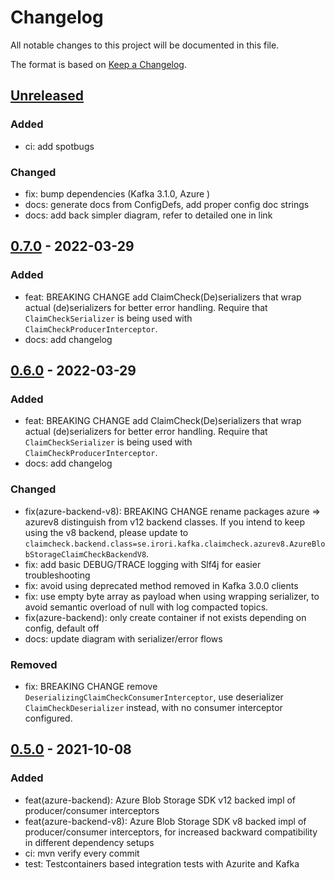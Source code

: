 # Changelog
All notable changes to this project will be documented in this file.

The format is based on [Keep a Changelog](https://keepachangelog.com/en/1.0.0/).

## [Unreleased]
### Added
- ci: add spotbugs

### Changed
- fix: bump dependencies (Kafka 3.1.0, Azure )
- docs: generate docs from ConfigDefs, add proper config doc strings
- docs: add back simpler diagram, refer to detailed one in link
  
## [0.7.0] - 2022-03-29
### Added
- feat: BREAKING CHANGE add ClaimCheck(De)serializers that wrap actual (de)serializers for better error handling.
  Require that `ClaimCheckSerializer` is being used with `ClaimCheckProducerInterceptor`.
- docs: add changelog

## [0.6.0] - 2022-03-29
### Added
- feat: BREAKING CHANGE add ClaimCheck(De)serializers that wrap actual (de)serializers for better error handling.
    Require that `ClaimCheckSerializer` is being used with `ClaimCheckProducerInterceptor`.
- docs: add changelog

### Changed
- fix(azure-backend-v8): BREAKING CHANGE rename packages azure => azurev8 distinguish from v12 backend classes. If you
    intend to keep using the v8 backend, please update to
    `claimcheck.backend.class=se.irori.kafka.claimcheck.azurev8.AzureBlobStorageClaimCheckBackendV8`.
- fix: add basic DEBUG/TRACE logging with Slf4j for easier troubleshooting
- fix: avoid using deprecated method removed in Kafka 3.0.0 clients
- fix: use empty byte array as payload when using wrapping serializer, to avoid semantic overload of null with
  log compacted topics.
- fix(azure-backend): only create container if not exists depending on config, default off
- docs: update diagram with serializer/error flows

### Removed
- fix: BREAKING CHANGE remove `DeserializingClaimCheckConsumerInterceptor`, use deserializer `ClaimCheckDeserializer`
  instead, with no consumer interceptor configured.

## [0.5.0] - 2021-10-08
### Added
- feat(azure-backend): Azure Blob Storage SDK v12 backed impl of producer/consumer interceptors
- feat(azure-backend-v8): Azure Blob Storage SDK v8 backed impl of producer/consumer interceptors, for increased
  backward compatibility in different dependency setups
- ci: mvn verify every commit
- test: Testcontainers based integration tests with Azurite and Kafka

[Unreleased]: https://github.com/irori-ab/claim-check-interceptors/compare/claim-check-interceptors-parent-0.7.0...HEAD
[0.7.0]: https://github.com/irori-ab/claim-check-interceptors/compare/v0.6.0...claim-check-interceptors-parent-0.7.0
[0.6.0]: https://github.com/irori-ab/claim-check-interceptors/compare/v0.5.0...v0.6.0
[0.5.0]: https://github.com/irori-ab/claim-check-interceptors/releases/tag/v0.5.0

